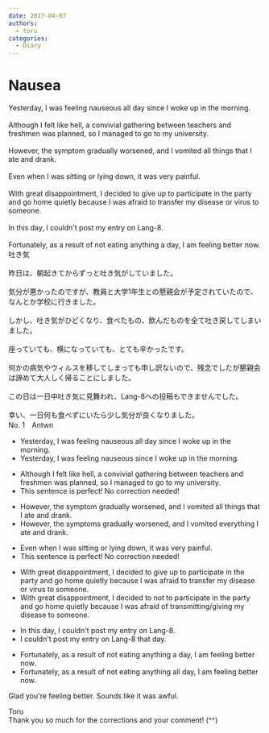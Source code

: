 ```yaml
---
date: 2017-04-07
authors:
  - toru
categories:
  - Diary
---
```


<h1 id="subject_show">Nausea</h1>
<div class="date" hidden>Apr 7, 2017 08:49</div>
<div id="post"><div id="body_show_ori">
Yesterday, I was feeling nauseous all day since I woke up in the morning.<br/><br/>Although I felt like hell, a convivial gathering between teachers and  freshmen was planned, so I managed to go to my university.<br/><br/>However, the symptom gradually worsened, and I vomited all things that I ate and drank.<br/><br/>Even when I was sitting or lying down, it was very painful.<br/><br/>With great disappointment, I decided to give up to participate in the party and go home quietly because I was afraid to transfer my disease or virus to someone.<br/><br/>In this day, I couldn't post my entry on Lang-8.<br/><br/>Fortunately, as a result of not eating anything a day, I am feeling better now.
</div></div>

<!-- more -->

<div id="post_ja"><div id="body_show_mo">
吐き気<br/><br/>昨日は、朝起きてからずっと吐き気がしていました。<br/><br/>気分が悪かったのですが、教員と大学1年生との懇親会が予定されていたので、なんとか学校に行きました。<br/><br/>しかし、吐き気がひどくなり、食べたもの、飲んだものを全て吐き戻してしまいました。<br/><br/>座っていても、横になっていても、とても辛かったです。<br/><br/>何かの病気やウィルスを移してしまっても申し訳ないので、残念でしたが懇親会は諦めて大人しく帰ることにしました。<br/><br/>この日は一日中吐き気に見舞われ、Lang-8への投稿もできませんでした。<br/><br/>幸い、一日何も食べずにいたら少し気分が良くなりました。
</div></div>
<div id="block"><div class="first_name"> No. 1　<span class="just_name">Antwn</span></div><div id="block2">
<ul class="correction_field">
<li class="incorrect">Yesterday, I was feeling nauseous all day since I woke up in the morning.</li>
<li class="corrected correct">
Yesterday, I was feeling nauseous since I woke up in the morning.
</li>
</ul>
<ul class="correction_field">
<li class="incorrect">Although I felt like hell, a convivial gathering between teachers and  freshmen was planned, so I managed to go to my university.</li>
<li class="corrected perfect">This sentence is perfect! No correction needed!</li>
</ul>
<ul class="correction_field">
<li class="incorrect">However, the symptom gradually worsened, and I vomited all things that I ate and drank.</li>
<li class="corrected correct">
However, the symptoms gradually worsened, and I vomited everything I ate and drank.
</li>
</ul>
<ul class="correction_field">
<li class="incorrect">Even when I was sitting or lying down, it was very painful.</li>
<li class="corrected perfect">This sentence is perfect! No correction needed!</li>
</ul>
<ul class="correction_field">
<li class="incorrect">With great disappointment, I decided to give up to participate in the party and go home quietly because I was afraid to transfer my disease or virus to someone.</li>
<li class="corrected correct">
With great disappointment, I decided to not to participate in the party and go home quietly because I was afraid of transmitting/giving my disease to someone.
</li>
</ul>
<ul class="correction_field">
<li class="incorrect">In this day, I couldn't post my entry on Lang-8.</li>
<li class="corrected correct">
 I couldn't post my entry on Lang-8 that day.
</li>
</ul>
<ul class="correction_field">
<li class="incorrect">Fortunately, as a result of not eating anything a day, I am feeling better now.</li>
<li class="corrected correct">
Fortunately, as a result of not eating anything all day, I am feeling better now.
</li>
</ul>
<p class="comment_small">
 Glad you're feeling better. Sounds like it was awful.
</p>

</div><div class="name"><span class="just_name">Toru</span><br>
Thank you so much for the corrections and your comment! (^^)
</div>
</div>
